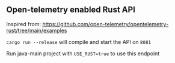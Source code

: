 ## Open-telemetry enabled Rust API

Inspired from: https://github.com/open-telemetry/opentelemetry-rust/tree/main/examples

`cargo run --release` will compile and start the API on `8081`

Run java-main project with `USE_RUST=true` to use this endpoint